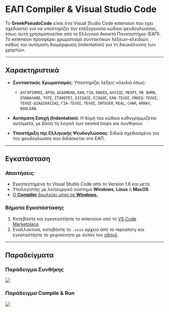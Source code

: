 # ΕΑΠ Compiler & Visual Studio Code

Το **GreekPseudoCode** είναι ένα Visual Studio Code extension που έχει σχεδιαστεί για να υποστηρίζει την επεξεργασία κώδικα ψευδογλώσσας, όπως αυτή χρησιμοποιείται από το Ελληνικό Ανοικτό Πανεπιστήμιο (ΕΑΠ). Το extension προσφέρει χρωματισμό συντακτικών λέξεων-κλειδιών, καθώς και αυτόματη διαμόρφωση (indentation) για τη διευκόλυνση των χρηστών.

---

## Χαρακτηριστικά

- **Συντακτικός Χρωματισμός**: Υποστηρίζει λέξεις-κλειδιά όπως:
  - `ΑΛΓΟΡΙΘΜΟΣ`, `ΑΡΧΗ`, `ΔΕΔΟΜΕΝΑ`, `ΕΑΝ`, `ΓΙΑ`, `ΕΝΟΣΩ`, `ΑΛΛΙΩΣ`, `ΜΕΧΡΙ`, `ΜΕ ΒΗΜΑ`, `ΕΠΑΝΑΛΑΒΕ`, `ΤΟΤΕ`, `ΣΤΑΘΕΡΕΣ`, `ΕΙΣΟΔΟΣ`, `ΕΞΟΔΟΣ`, `ΕΑΝ-ΤΕΛΟΣ`, `ΕΝΟΣΩ-ΤΕΛΟΣ`, `ΤΕΛΟΣ-ΔΙΑΔΙΚΑΣΙΑΣ`, `ΓΙΑ-ΤΕΛΟΣ`, `ΤΕΛΟΣ`, `INTEGER`, `REAL`, `CHAR`, `ARRAY`, `BOOLEAN`.

- **Αυτόματη Εσοχή (Indentation)**: Η δομή του κώδικα ευθυγραμμίζεται αυτόματα, με βάση τη λογική των nested loops και συνθηκών.
- **Υποστήριξη της Ελληνικής Ψευδογλώσσας**: Ειδικά σχεδιασμένο για την ψευδογλώσσα που διδάσκεται στο ΕΑΠ.

---

## Εγκατάσταση

### Απαιτήσεις

- Εγκατεστημένο το Visual Studio Code από το Version 1.6 και μετά.
- Υπολογιστής με λειτουργικό σύστημα **Windows**, **Linux** ή **MacOS**.
- <u> Ο **Compiler** δουλεύει μόνο σε **Windows**.</u>

### Βήματα Εγκατάστασης

1. Κατεβάστε και εγκαταστήστε το extension από το [VS Code Marketplace](https://marketplace.visualstudio.com/items?itemName=GreekPseudoCode.greekpseudocode).
2. Εναλλακτικά, κατεβάστε το `.vsix` αρχείο από το repository και εγκαταστήστε το χειροκίνητα με αυτόν τον [οδηγό](https://code.visualstudio.com/docs/editor/extension-marketplace#_install-from-a-vsix).

---

## Παραδείγματα

### Παράδειγμα Συνθήκης

<img src="https://i.imgur.com/v33yVRq.gif">

### Παράδειγμα Compile & Run

<img src="https://i.imgur.com/FdbcR69.gif">


